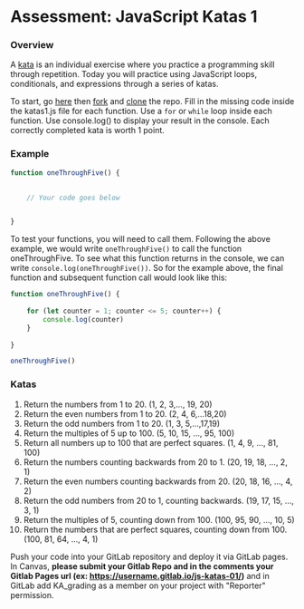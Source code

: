 # Assessment: JavaScript Katas 1 #

### Overview ###

A [kata](https://en.wikipedia.org/wiki/Kata_(programming)) is an individual exercise where you practice a programming skill through repetition. Today you will practice using JavaScript loops, conditionals, and expressions through a series of katas.

To start, go [here](https://gitlab.com/kenzie-academy/se/fe/getting-started-with-javascript/s_js-katas-1) then [fork](https://docs.gitlab.com/ee/gitlab-basics/fork-project.html) and [clone](http://docs.gitlab.com/ee/gitlab-basics/start-us%20ing-git.html#clone-a-repository) the repo.
Fill in the missing code inside the katas1.js file for each function. Use a `for` or `while` loop inside each function. Use console.log() to display your result in the console.  Each correctly completed kata is worth 1 point.

### Example ###

```js
function oneThroughFive() {
    

    // Your code goes below


}
```

To test your functions, you will need to call them. Following the above example, 
we would write `oneThroughFive()` to call the function oneThroughFive. To see 
what this function returns in the console, we can write `console.log(oneThroughFive())`.
So for the example above, the final function and subsequent function call would look
like this:

```js
function oneThroughFive() {
    
    for (let counter = 1; counter <= 5; counter++) {
        console.log(counter)
    }
    
}

oneThroughFive()
```


### Katas

1.  Return the numbers from 1 to 20. (1, 2, 3,..., 19, 20)
2.  Return the even numbers from 1 to 20. (2, 4, 6,...18,20)
3.  Return the odd numbers from 1 to 20. (1, 3, 5,...,17,19)
4.  Return the multiples of 5 up to 100. (5, 10, 15, ..., 95, 100)
5.  Return all numbers up to 100 that are perfect squares. (1, 4, 9, ..., 81, 100)
6.  Return the numbers counting backwards from 20 to 1. (20, 19, 18, ..., 2, 1)
7.  Return the even numbers counting backwards from 20. (20, 18, 16, ..., 4, 2)
8.  Return the odd numbers from 20 to 1, counting backwards. (19, 17, 15, ..., 3, 1)
9.  Return the multiples of 5, counting down from 100. (100, 95, 90, ..., 10, 5)
10. Return the numbers that are perfect squares, counting down from 100. (100, 81, 64, ..., 4, 1)

Push your code into your GitLab repository and deploy it via GitLab pages. In Canvas, **please submit your Gitlab 
Repo and in the comments your Gitlab Pages url (ex: https://username.gitlab.io/js-katas-01/)** and in GitLab 
add KA_grading as a member on your project with "Reporter" permission.